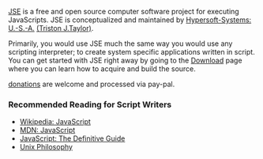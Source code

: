 [JSE](https://github.com/hypersoft/jse/wiki/About-JSE) is a free and open source
computer software project for executing JavaScripts. JSE is conceptualized and maintained by
[Hypersoft-Systems: U.-S.-A.](https://github.com/hypersoft/)
[(Triston J.Taylor)](mailto:pc.wiz.tt@gmail.com).

Primarily, you would use JSE much the same way you would use any scripting
interpreter; to create system specific applications written in script. You can
get started with JSE right away by going to the
[Download](https://github.com/hypersoft/jse/wiki/Download) page where you can
learn how to acquire and build the source.

[donations](https://www.paypal.com/cgi-bin/webscr?cmd=_s-xclick&hosted_button_id=DG3H6F8DSG4BC)
are welcome and processed via pay-pal.

### Recommended Reading for Script Writers
* [Wikipedia: JavaScript](http://en.wikipedia.org/wiki/JavaScript)
* [MDN: JavaScript](https://developer.mozilla.org/en-US/docs/Web/JavaScript)
* [JavaScript: The Definitive Guide](http://www.amazon.com/JavaScript-Definitive-Guide-David-Flanagan/dp/0596000480)
* [Unix Philosophy](http://en.wikipedia.org/wiki/Unix_philosophy)
